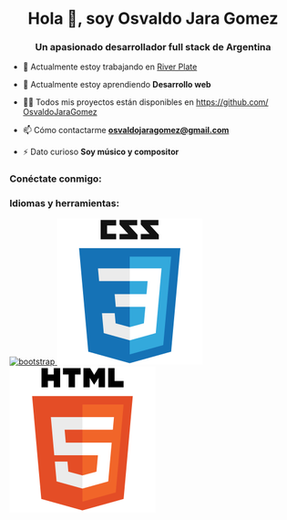 <h1 align="center">Hola 👋, soy Osvaldo Jara Gomez</h1>
<h3 align="center">Un apasionado desarrollador full stack de Argentina</h3>

- 🔭 Actualmente estoy trabajando en [River Plate](https://github.com/OsvaldoJaraGomez/RiverPlate.git)

- 🌱 Actualmente estoy aprendiendo **Desarrollo web**

- 👨‍💻 Todos mis proyectos están disponibles en [https://github.com/ OsvaldoJaraGomez](https://github.com/OsvaldoJaraGomez)

- 📫 Cómo contactarme **osvaldojaragomez@gmail.com**

- ⚡ Dato curioso **Soy músico y compositor**

<h3 align="left"> Conéctate conmigo:</h3>
<p align="left">
</p>

<h3 align="left">Idiomas y herramientas:</h3>
<p align="left"> <a href="https://getbootstrap.com" target="_blank" rel="noreferrer"> <img src="https://raw.githubusercontent.com/devicons/devicon /master/icons/bootstrap/bootstrap-plain-wordmark.svg" alt="bootstrap" width="40" height="40"/> </a> <a href="https://www.w3schools.com /css/" target="_blank" rel="noreferrer"> <img src="https://raw.githubusercontent.com/devicons/devicon/master/icons/css3/css3-original-wordmark.svg" alt= "css3" ancho="40" alto="40"/> </a> <a href="https://www.w3.org/html/" target="_blank" rel="noreferrer"> <img src="https://raw.githubusercontent.com/devicons/devicon/master/icons/html5/html5-original-wordmark.svg" alt ="html5" ancho="40" alto="40"/> </a> </p>